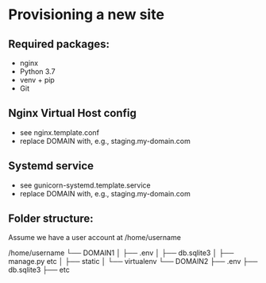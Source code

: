 Provisioning a new site
=======================

## Required packages:

* nginx
* Python 3.7
* venv + pip
* Git

## Nginx Virtual Host config

* see nginx.template.conf
* replace DOMAIN with, e.g., staging.my-domain.com

## Systemd service

* see gunicorn-systemd.template.service
* replace DOMAIN with, e.g., staging.my-domain.com

## Folder structure:

Assume we have a user account at /home/username

/home/username
└── DOMAIN1
│    ├── .env
│    ├── db.sqlite3
│    ├── manage.py etc
│    ├── static
│    └── virtualenv
└── DOMAIN2
        ├── .env
        ├── db.sqlite3
        ├── etc